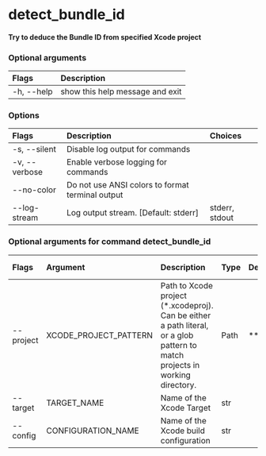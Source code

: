 
detect_bundle_id
================

#### Try to deduce the Bundle ID from specified Xcode project

### Optional arguments

|Flags|Description|
| :--- | :--- |
|-h, --help|show this help message and exit|

### Options

|Flags|Description|Choices|
| :--- | :--- | :--- |
|-s, --silent|Disable log output for commands||
|-v, --verbose|Enable verbose logging for commands||
|--no-color|Do not use ANSI colors to format terminal output||
|--log-stream|Log output stream. [Default: stderr]|stderr, stdout|

### Optional arguments for command detect_bundle_id

|Flags|Argument|Description|Type|Default|Multiple arguments|
| :--- | :--- | :--- | :--- | :--- | :--- |
|--project|XCODE_PROJECT_PATTERN|Path to Xcode project (*.xcodeproj). Can be either a path literal, or a glob pattern to match projects in working directory.|Path|**/*.xcodeproj|Yes|
|--target|TARGET_NAME|Name of the Xcode Target|str|||
|--config|CONFIGURATION_NAME|Name of the Xcode build configuration|str|||
